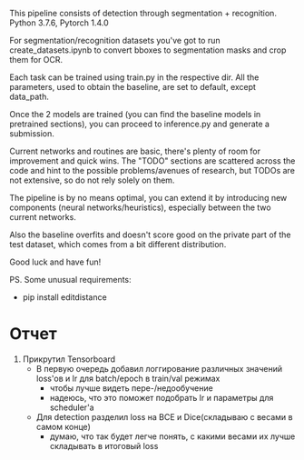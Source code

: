 This pipeline consists of detection through segmentation + recognition.
Python 3.7.6, Pytorch 1.4.0

For segmentation/recognition datasets you've got to run create_datasets.ipynb to convert bboxes to segmentation masks and crop them for OCR.

Each task can be trained using train.py in the respective dir. All the parameters, used to obtain the baseline,
 are set to default, except data_path.

Once the 2 models are trained (you can find the baseline models in pretrained sections), you can proceed to inference.py and generate a submission. 

Current networks and routines are basic, there's plenty of room for improvement and quick wins.
 The "TODO" sections are scattered across the code and hint to the possible problems/avenues of research, but TODOs are 
 not extensive, so do not rely solely on them.

The pipeline is by no means optimal, you can extend it by introducing new components (neural networks/heuristics),
 especially between the two current networks.
 
Also the baseline overfits and doesn't score good on the private part of the test dataset, which comes from a bit different distribution. 

Good luck and have fun!


PS. Some unusual requirements:
 - pip install editdistance


# Отчет
1) Прикрутил Tensorboard
    - В первую очередь добавил логгирование различных значений
    loss'ов и lr для batch/epoch в train/val режимах
        - чтобы лучше видеть пере-/недообучение
        - надеюсь, что это поможет подобрать lr и параметры для scheduler'а
    - Для detection разделил loss на BCE и Dice(складываю с весами в самом конце)
        - думаю, что так будет легче понять, с какими весами их лучше складывать в итоговый loss
        
 